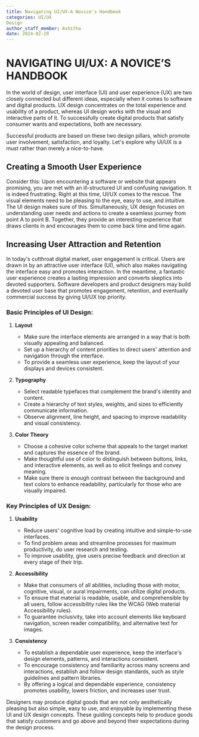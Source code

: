 ```yaml
---
title: Navigating UI/UX-A Novice's Handbook
categories: UI/UX
Design
author_staff_member: Ashitha
date: 2024-02-20
---
```


# NAVIGATING UI/UX: A NOVICE’S HANDBOOK

In the world of design, user interface (UI) and user experience (UX) are two closely connected but different ideas, especially when it comes to software and digital products. UX design concentrates on the total experience and usability of a product, whereas UI design works with the visual and interactive parts of it. To successfully create digital products that satisfy consumer wants and expectations, both are necessary.

Successful products are based on these two design pillars, which promote user involvement, satisfaction, and loyalty. Let's explore why UI/UX is a must rather than merely a nice-to-have.

## Creating a Smooth User Experience
Consider this: Upon encountering a software or website that appears promising, you are met with an ill-structured UI and confusing navigation. It is indeed frustrating. Right at this time, UI/UX comes to the rescue. The visual elements need to be pleasing to the eye, easy to use, and intuitive. The UI design makes sure of this. Simultaneously, UX design focuses on understanding user needs and actions to create a seamless journey from point A to point B. Together, they provide an interesting experience that draws clients in and encourages them to come back time and time again.

## Increasing User Attraction and Retention
In today's cutthroat digital market, user engagement is critical. Users are drawn in by an attractive user interface (UI), which also makes navigating the interface easy and promotes interaction. In the meantime, a fantastic user experience creates a lasting impression and converts skeptics into devoted supporters. Software developers and product designers may build a devoted user base that promotes engagement, retention, and eventually commercial success by giving UI/UX top priority.



### Basic Principles of UI Design:
1. **Layout**
   - Make sure the interface elements are arranged in a way that is both visually appealing and balanced.
   - Set up a hierarchy of content priorities to direct users' attention and navigation through the interface.
   - To provide a seamless user experience, keep the layout of your displays and devices consistent.

2. **Typography**
   - Select readable typefaces that complement the brand's identity and content.
   - Create a hierarchy of text styles, weights, and sizes to efficiently communicate information.
   - Observe alignment, line height, and spacing to improve readability and visual consistency.

3. **Color Theory**
   - Choose a cohesive color scheme that appeals to the target market and captures the essence of the brand.
   - Make thoughtful use of color to distinguish between buttons, links, and interactive elements, as well as to elicit feelings and convey meaning.
   - Make sure there is enough contrast between the background and text colors to enhance readability, particularly for those who are visually impaired.

### Key Principles of UX Design:
1. **Usability**
   - Reduce users' cognitive load by creating intuitive and simple-to-use interfaces.
   - To find problem areas and streamline processes for maximum productivity, do user research and testing.
   - To improve usability, give users precise feedback and direction at every stage of their trip.

2. **Accessibility**
   - Make that consumers of all abilities, including those with motor, cognitive, visual, or aural impairments, can utilize digital products.
   - To ensure that material is readable, usable, and comprehensible by all users, follow accessibility rules like the WCAG (Web material Accessibility rules).
   - To guarantee inclusivity, take into account elements like keyboard navigation, screen reader compatibility, and alternative text for images.

3. **Consistency**
   - To establish a dependable user experience, keep the interface's design elements, patterns, and interactions consistent.
   - To encourage consistency and familiarity across many screens and interactions, establish and follow design standards, such as style guidelines and pattern libraries.
   - By offering a logical and dependable experience, consistency promotes usability, lowers friction, and increases user trust.

Designers may produce digital goods that are not only aesthetically pleasing but also simple, easy to use, and enjoyable by implementing these UI and UX design concepts. These guiding concepts help to produce goods that satisfy customers and go above and beyond their expectations during the design process.
